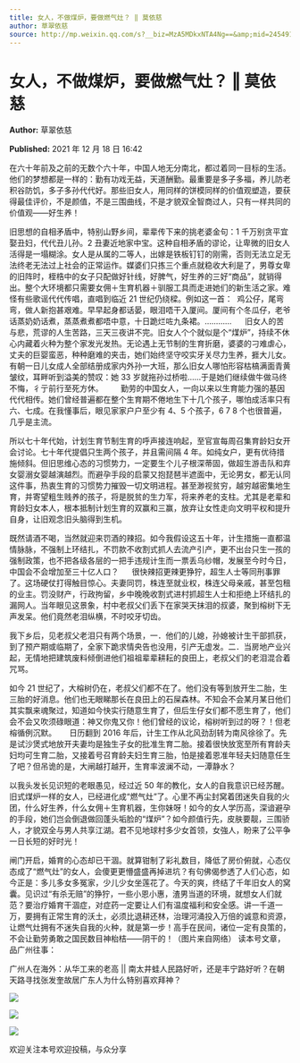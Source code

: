 ```yaml
---
title: 女人，不做煤炉，要做燃气灶？ ‖ 莫依慈
author: 草翠依慈
source: http://mp.weixin.qq.com/s?__biz=MzA5MDkxNTA4Ng==&amp;mid=2454911802&amp;idx=1&amp;sn=5537ee8c9407f66d05215e1f788769c8&amp;chksm=87a2335bb0d5ba4d2f601c32224864b832476b391ff8d6047445dd2d4a3312795c4398bdac21#rd
---
```


# 女人，不做煤炉，要做燃气灶？ ‖ 莫依慈

**Author:** 草翠依慈

**Published:** 2021 年 12 月 18 日 16:42

在六十年前及之前的无数个六十年，中国人地无分南北，都过着同一目标的生活。他们的梦想都是一样的：勤有功戏无益，天道酬勤。最重要是多子多福，养儿防老积谷防饥，多子多孙代代好。那些旧女人，用同样的饼模同样的价值观塑造，要获得最佳评价，不是颜值，不是三围曲线，不是才貌双全智商过人，只有一样共同的价值观——好生养！

旧思想的自相矛盾中，特别山野乡间，辈辈传下来的挑老婆金句：1 千万别贪平宜娶丑妇，代代丑儿孙。2 丑妻近地家中宝。这种自相矛盾的谬论，让卑微的旧女人活得是一塌糊涂。女人是从属的二等人，出嫁是铁板钉钉的刚需，否则无法立足无法终老无法过上社会的正常运作。媒婆们只拣三个重点就稳收大利是了，男尊女卑的旧阵时，桎梏中的女子只配做好针线，好脾气，好生养的三好“商品”，就销得出。整个大环境都只需要女佣＋生育机器＋驯服工具而走进她们的新生活之家。难怪有些歌谣代代传唱，直唱到临近 21 世纪仍绕樑。例如这一首：  鸡公仔，尾弯弯，做人新抱甚艰难。早早起身都话晏，眼泪唔干入厦间。厦间有个冬瓜仔，老爷话蒸奶奶话煮，蒸蒸煮煮都唔中意，十日跪烂咗九条裙。…………      旧女人的苦与悲，荒谬的人生苦路，三天三夜讲不完。旧女人个个就似是个“煤炉”，持续不休心内藏着火种为整个家发光发热。无论遇上无节制的生育折磨，婆婆的刁难虐心，丈夫的巨婴蛮恶，种种磨难的夹击，她们始终坚守咬实牙关尽力生养，捱大儿女。有朝一日儿女成人全部结册成家内外孙一大班，那么旧女人哪怕形容枯槁满面青黄皱纹，耳畔听到溢美的赞叹：她 33 岁就拖孙过桥啦……于是她们继续做牛做马终不悔，彳亍前行至死方休。        勤劳的中国女人，一向以来以生育能力强的基因代代相传。她们曾经普遍都在整个生育期不倦地生下十几个孩子，哪怕成活率只有六、七成。在我懂事后，眼见家家户户至少有 4、5 个孩子，6 7 8 个也很普遍，几乎是主流。

所以七十年代始，计划生育节制生育的呼声接连响起，至官宣每周召集育龄妇女开会讨论。七十年代提倡只生两个孩子，并且需间隔 4 年。如纯女户，更有优待措施倾斜。但旧思维心态的习惯势力，一定要生个儿子根深蒂固，做超生游击队和弃女婴溺女婴越演越烈。而避孕手段的启蒙又抱琵琶半遮面中，无论男女，都无认同这件事，热衷生育的习惯势力摧毁一切文明进程。甚至渺视贫穷，越穷越密集地生育，并寄望粗生贱养的孩子，将是脱贫的生力军，将来养老的支柱。尤其是老辈和育龄妇女本人，根本抵制计划生育的双赢和三赢，放弃让女性走向文明平权和提升自身，让旧观念旧头脑得到生机。

既然请酒不喝，当然就迎来罚酒的辣招。如今我假设这五十年，计生措施一直都温情脉脉，不强制上环结扎，不罚款不收割式抓人去流产引产，更不出台只生一孩的强制政策，也不把各级各层的一把手违规计生而一票丢乌纱帽，发展至今时今日，中国会不会增加至三十亿人口？      很快辣招更辣更狰狞，超生人士等同刑事罪了。这场硬仗打得触目惊心。夫妻同罚，株连至就业权，株连父母亲戚，甚至包租的业主。罚没财产，行政拘留，乡中晚晚收割式进村抓超生人士和拒绝上环结扎的漏网人。当年眼见这景象，村中老叔父们丢下在家哭天抹泪的叔婆，聚到榕树下无声发呆。他们竟然老泪纵横，不时咬牙切齿。

我下乡后，见老叔父老泪只有两个场景，一．他们的儿媳，孙媳被计生干部抓获，到了预产期或临期了，全家下跪求情央告也没用，引产无虚发。二．当房地产业兴起，无情地把建筑废料倾倒进他们祖祖辈辈耕耘的良田上，老叔父们的老泪混合着咒骂。

如今 21 世纪了，大榕树仍在，老叔父们都不在了。他们没有等到放开生二胎，生三胎的好消息。他们也无眼睇那长在良田上的石屎森林。不知会不会某月某日他们其实飘来魂聚过，知道如今快实行随意生育了，但后生仔女们都不愿生育了，他们会不会又吹须碌眼道：神又你鬼又你！他们曾经的议论，榕树听到过的呀？！但老榕循例沉默。      日历翻到 2016 年后，计生工作从北风劲刮转为南风徐徐了。先是试沙煲式地放开夫妻均是独生子女的批准生育二胎。接着很快放宽至所有育龄夫妇均可生育二胎，又接着号召育龄夫妇生育三胎，怕是接着恩准年轻夫妇随意任生了吧？但吊诡的是，大闸越打越开，生育率波澜不动，一潭静水？

以我头发长见识短的老眼愚见，经过近 50 年的教化，女人的自我意识已经苏醒。旧式煤炉一样的女人，已经进化成“燃气灶”了。心里不再尘封窝着团迷失自我的火团，什么好生养，什么女佣＋生育机器，生你妹呀！如今的女人学历高，深谙避孕的手段，她们岂会倒退做回蓬头垢脸的“煤炉”？如今颜值行先，皮肤要靓，三围骄人，才貌双全与男人共享江湖。君不见地球村多少女首领，女強人，盼来了公平争一日长短的好时光！

闸门开启，婚育的心态却已干涸。就算钳制了彩礼数目，降低了房价俯就，心态仪态成了“燃气灶”的女人，会傻更更懵盛盛再掉进坑？有句佛偈参透了人们心态，如今正是：多儿多女多冤家，少儿少女坐莲花了。今天的爽，终结了千年旧女人的窝囊。见识过“有杀无赔”的狰狞，一些小恩小惠，渣男当道的环境，就想女人们就范？要治疗婚育干涸症，对症药一定要让人们有温度福利和安全感。讲一千道一万，要拥有正常生育的沃土，必须比退耕还林，治理河涌投入万倍的诚意和资源，让燃气灶拥有不迷失自我的火种，就是第一步！高手在民间，诸位一定有良策的，不会让勤劳勇敢之国民数目神枱桔——阴干的！（图片来自网络） 读本号文章，品广州往事：

广州人在海外：从华工来的老高 || 南太井蛙人民路好听，还是丰宁路好听？在朝天路寻找张发奎故居广东人为什么特别喜欢拜神？

![](https://mmbiz.qpic.cn/mmbiz_jpg/PJWG74pLsMYQgvwrwXTDemHftAapicThBJrYxg8icPS3TteYdAPyT9ib5TpsEm71iadJo2ko3vFJqyiabvfQHib0pICA/640)

![](https://mmbiz.qpic.cn/mmbiz_jpg/PJWG74pLsMYQgvwrwXTDemHftAapicThBQeCXSuMYicFr8zZemZxrRfzQ6nL3NI1g4oAw6OZ8dJmVl8ZtnwJ0qicA/640)

![](https://mmbiz.qpic.cn/mmbiz_jpg/PJWG74pLsMYQgvwrwXTDemHftAapicThB41Fibo4B9GzKiamZo2EBDRFOAKQPlu39E3GFE1Le4nByYZicpl21v1hVQ/640)

欢迎关注本号欢迎投稿，与众分享
